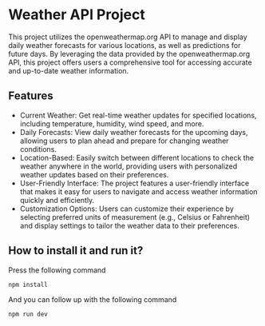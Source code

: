 # Weather API Project

This project utilizes the openweathermap.org API to manage and display daily weather forecasts for various locations, as well as predictions for future days. By leveraging the data provided by the openweathermap.org API, this project offers users a comprehensive tool for accessing accurate and up-to-date weather information.

## Features

- Current Weather: Get real-time weather updates for specified locations, including temperature, humidity, wind speed, and more.
- Daily Forecasts: View daily weather forecasts for the upcoming days, allowing users to plan ahead and prepare for changing weather conditions.
- Location-Based: Easily switch between different locations to check the weather anywhere in the world, providing users with personalized weather updates based on their preferences.
- User-Friendly Interface: The project features a user-friendly interface that makes it easy for users to navigate and access weather information quickly and efficiently.
- Customization Options: Users can customize their experience by selecting preferred units of measurement (e.g., Celsius or Fahrenheit) and display settings to tailor the weather data to their preferences.

## How to install it and run it?

Press the following command

```cmd
npm install
```

And you can follow up with the following command

```cmd
npm run dev
```

